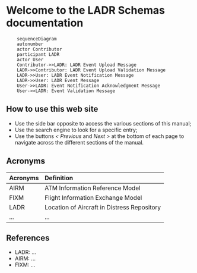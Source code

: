# Welcome to the LADR Schemas documentation

```mermaid
    sequenceDiagram
    autonumber
    actor Contributor
    participant LADR
    actor User
    Contributor->>LADR: LADR Event Upload Message
    LADR->>Contributor: LADR Event Upload Validation Message
    LADR->>User: LADR Event Notification Message
    LADR->>User: LADR Event Message 
    User->>LADR: Event Notification Acknowledgment Message       
    User->>LADR: Event Validation Message
```

## How to use this web site

- Use the side bar opposite to access the various sections of this manual;
- Use the search engine to look for a specific entry;
- Use the buttons *< Previous* and *Next >* at the bottom of each page to navigate across the different sections of the manual.

## Acronyms

|Acronyms|Definition|
|:-|:--|
|AIRM|ATM Information Reference Model|
|FIXM|Flight Information Exchange Model|
|LADR|Location of Aircraft in Distress Repository|
|...|...|


## References

- LADR: ...
- AIRM: ...
- FIXM: ...
 
